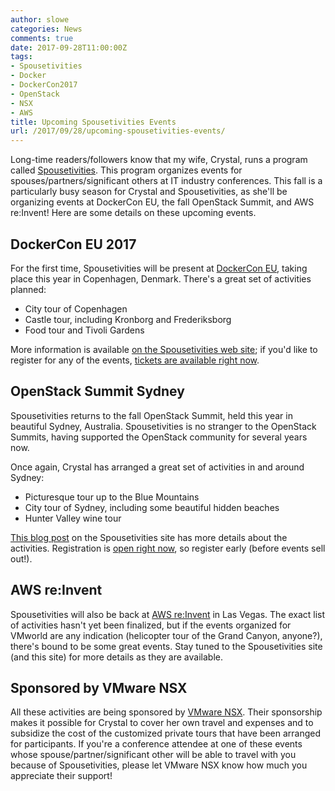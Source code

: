 ```yaml
---
author: slowe
categories: News
comments: true
date: 2017-09-28T11:00:00Z
tags:
- Spousetivities
- Docker
- DockerCon2017
- OpenStack
- NSX
- AWS
title: Upcoming Spousetivities Events
url: /2017/09/28/upcoming-spousetivities-events/
---
```


Long-time readers/followers know that my wife, Crystal, runs a program called [Spousetivities][link-1]. This program organizes events for spouses/partners/significant others at IT industry conferences. This fall is a particularly busy season for Crystal and Spousetivities, as she'll be organizing events at DockerCon EU, the fall OpenStack Summit, and AWS re:Invent! Here are some details on these upcoming events.<!--more-->

## DockerCon EU 2017

For the first time, Spousetivities will be present at [DockerCon EU][link-2], taking place this year in Copenhagen, Denmark. There's a great set of activities planned:

* City tour of Copenhagen
* Castle tour, including Kronborg and Frederiksborg
* Food tour and Tivoli Gardens

More information is available [on the Spousetivities web site][link-4]; if you'd like to register for any of the events, [tickets are available right now][link-3].

## OpenStack Summit Sydney

Spousetivities returns to the fall OpenStack Summit, held this year in beautiful Sydney, Australia. Spousetivities is no stranger to the OpenStack Summits, having supported the OpenStack community for several years now.

Once again, Crystal has arranged a great set of activities in and around Sydney:

* Picturesque tour up to the Blue Mountains
* City tour of Sydney, including some beautiful hidden beaches
* Hunter Valley wine tour

[This blog post][link-6] on the Spousetivities site has more details about the activities. Registration is [open right now][link-5], so register early (before events sell out!).

## AWS re:Invent

Spousetivities will also be back at [AWS re:Invent][link-7] in Las Vegas. The exact list of activities hasn't yet been finalized, but if the events organized for VMworld are any indication (helicopter tour of the Grand Canyon, anyone?), there's bound to be some great events. Stay tuned to the Spousetivities site (and this site) for more details as they are available.

## Sponsored by VMware NSX

All these activities are being sponsored by [VMware NSX][link-8]. Their sponsorship makes it possible for Crystal to cover her own travel and expenses and to subsidize the cost of the customized private tours that have been arranged for participants. If you're a conference attendee at one of these events whose spouse/partner/significant other will be able to travel with you because of Spousetivities, please let VMware NSX know how much you appreciate their support!



[link-1]: http://spousetivities.com/
[link-2]: https://europe-2017.dockercon.com/
[link-3]: https://spousetivities.ticketleap.com/dockercon-copenhagen-2017/
[link-4]: http://spousetivities.com/2017/09/spousetivities-at-dockercon-europe/
[link-5]: https://spousetivities.ticketleap.com/openstack-summit-sydney-2017/dates
[link-6]: http://spousetivities.com/2017/09/join-us-for-year-3-at-openstack-summit/
[link-7]: https://reinvent.awsevents.com/
[link-8]: http://www.vmware.com/products/nsx.html
